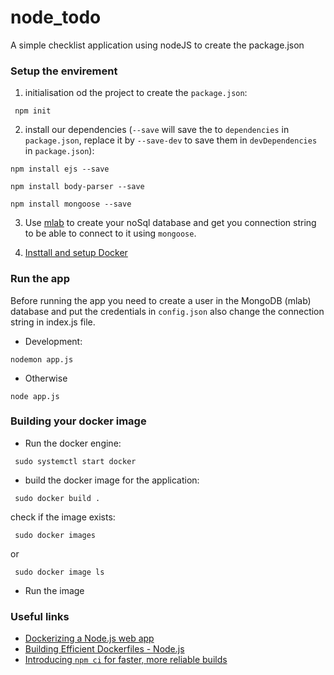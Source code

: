 # node_todo
A simple checklist application using nodeJS
to create the package.json

### Setup the envirement
1. initialisation od the project to create the  `package.json`:
```shell
 npm init 
```
2. install our dependencies (`--save` will save the to `dependencies` in `package.json`, replace it by `--save-dev` to save them in `devDependencies` in `package.json`): 

```shell
npm install ejs --save 
```
```shell
npm install body-parser --save
```

```shell
npm install mongoose --save  
```
3. Use [mlab](https://mlab.com/) to create your noSql database and get you connection string to be able to connect to it using `mongoose`.

4. [Insttall and setup Docker](https://docs.docker.com/engine/install/fedora/)   

### Run the app 
Before running the app you need to create a user in the MongoDB (mlab) database and put the credentials in `config.json`
also change the connection string in index.js file.
* Development:
```shell
nodemon app.js  
```
* Otherwise 
```shell
node app.js
```
### Building your docker image
* Run the docker engine:

```shell
 sudo systemctl start docker
 ```
 
 * build the docker image for the application:

```shell
 sudo docker build .
 ```
 check if the image exists:
```shell
 sudo docker images 
 ```
or
```shell
 sudo docker image ls
 ```
* Run the image




### Useful links
* [Dockerizing a Node.js web app](https://nodejs.org/en/docs/guides/nodejs-docker-webapp/)
* [Building Efficient Dockerfiles - Node.js](http://bitjudo.com/blog/2014/03/13/building-efficient-dockerfiles-node-dot-js/)   
* [Introducing `npm ci` for faster, more reliable builds](https://blog.npmjs.org/post/171556855892/introducing-npm-ci-for-faster-more-reliable)
